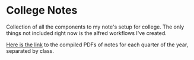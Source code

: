 # College Notes

Collection of all the components to my note's setup for college. The only things not included right now is the alfred workflows I've created.

[Here is the link](./info/notes.md) to the compiled PDFs of notes for each quarter of the year, separated by class.
